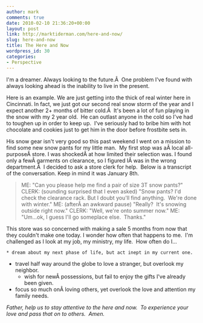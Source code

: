 ```yaml
---
author: mark
comments: true
date: 2010-02-10 21:36:20+00:00
layout: post
link: http://marktiderman.com/here-and-now/
slug: here-and-now
title: The Here and Now
wordpress_id: 30
categories:
- Perspective
---
```


I'm a dreamer. Always looking to the future.Â  One problem I've found with always looking ahead is the inability to live in the present.

Here is an example.
We are just getting into the thick of real winter here in Cincinnati.  In fact, we just got our second real snow storm of the year and I expect another 2+ months of bitter cold.Â  It's been a lot of fun playing in the snow with my 2 year old.  He can outlast anyone in the cold so I've had to toughen up in order to keep up.  I've seriously had to bribe him with hot chocolate and cookies just to get him in the door before frostbite sets in.

His snow gear isn't very good so this past weekend I went on a mission to find some new snow pants for my little man.  My first stop was aÂ local all-purposeÂ store. I was shockedÂ at how limited their selection was.  I found only a fewÂ garments on clearance, so I figured IÂ was in the wrong department.Â  I decided to ask a store clerk for help.  Below is a transcript of the conversation. Keep in mind it was January 8th.


<blockquote>ME: "Can you please help me find a pair of size 3T snow pants?"
CLERK: (sounding surprised that I even asked) "Snow pants? I'd check the clearance rack. But I doubt you'll find anything.  We're done with winter."
ME: (afterÂ an awkward pause) "Really?  It's snowing outside right now."
CLERK: "Well, we're onto summer now."
ME: "Um...ok, I guess I'll go someplace else.  Thanks."</blockquote>


This store was so concerned with making a sale 5 months from now that they couldn't make one today. I wonder how often that happens to me.  I'm challenged as I look at my job, my ministry, my life.  How often do I...

	* dream about my next phase of life, but act inept in my current one.
  * travel half way around the globe to love a stranger, but overlook my neighbor.
	* wish for newÂ possessions, but fail to enjoy the gifts I've already been given.
  * focus so much onÂ loving others, yet overlook the love and attention my family needs.

_Father, help us to stay attentive to the here and now.  To experience your love and pass that on to others.  Amen._
